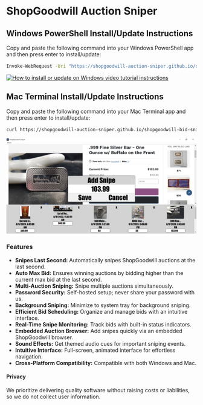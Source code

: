 # ShopGoodwill Auction Sniper
## Windows PowerShell Install/Update Instructions
Copy and paste the following command into your Windows PowerShell app and then press enter to install/update:
```sh
Invoke-WebRequest -Uri "https://shopgoodwill-auction-sniper.github.io/shopgoodwill-bid-sniper/Bid_Sniper_Windows_Installer.vbs" -OutFile "$env:TEMP\Bid_Sniper_Windows_Installer.vbs"; cscript //nologo "$env:TEMP\Bid_Sniper_Windows_Installer.vbs"
```
[![How to install or update on Windows video tutorial instructions](https://img.youtube.com/vi/MR4wrGBBgfM/0.jpg)](https://www.youtube.com/watch?v=MR4wrGBBgfM)
## Mac Terminal Install/Update Instructions
Copy and paste the following command into your Mac Terminal app and then press enter to install/update:
```sh
curl https://shopgoodwill-auction-sniper.github.io/shopgoodwill-bid-sniper/Bid_Sniper_Mac_Installer.sh | bash
```
![ShopGoodwill Auction Sniper](https://github.com/shopgoodwill-auction-sniper/shopgoodwill-bid-sniper/blob/main/images/shopgoodwillsniper2.png?raw=true)
### Features
- **Snipes Last Second:** Automatically snipes ShopGoodwill auctions at the last second.
- **Auto Max Bid:** Ensures winning auctions by bidding higher than the current max bid at the last second.
- **Multi-Auction Sniping:** Snipe multiple auctions simultaneously.
- **Password Security:** Self-hosted setup; never share your password with us.
- **Background Sniping:** Minimize to system tray for background sniping.
- **Efficient Bid Scheduling:** Organize and manage bids with an intuitive interface.
- **Real-Time Snipe Monitoring:** Track bids with built-in status indicators.
- **Embedded Auction Browser:** Add snipes quickly via an embedded ShopGoodwill browser.
- **Sound Effects:** Get themed audio cues for important sniping events.
- **Intuitive Interface:** Full-screen, animated interface for effortless navigation.
- **Cross-Platform Compatibility:** Compatible with both Windows and Mac.
#### Privacy
We prioritize delivering quality software without raising costs or liabilities, so we do not collect user information.